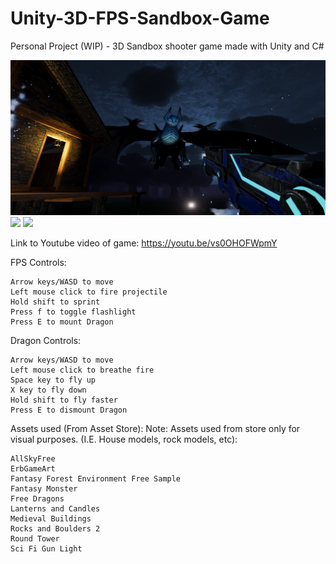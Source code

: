 # Unity-3D-FPS-Sandbox-Game
Personal Project (WIP) - 3D Sandbox shooter game made with Unity and C#

![](images/preview2.png)
![](images/previewGif1.gif)
![](images/previewGif2.gif)

Link to Youtube video of game: https://youtu.be/vs0OHOFWpmY

  FPS Controls: 
  
    Arrow keys/WASD to move
    Left mouse click to fire projectile
    Hold shift to sprint
    Press f to toggle flashlight
    Press E to mount Dragon

  Dragon Controls:
  
    Arrow keys/WASD to move
    Left mouse click to breathe fire
    Space key to fly up
    X key to fly down
    Hold shift to fly faster
    Press E to dismount Dragon
    
Assets used (From Asset Store):
Note: Assets used from store only for visual purposes. (I.E. House models, rock models, etc):

    AllSkyFree
    ErbGameArt
    Fantasy Forest Environment Free Sample
    Fantasy Monster
    Free Dragons
    Lanterns and Candles
    Medieval Buildings
    Rocks and Boulders 2
    Round Tower
    Sci Fi Gun Light
  
